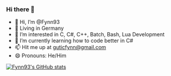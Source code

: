 ### Hi there 👋
- 👋 Hi, I’m @Fynn93
- 📍 Living in Germany
- 👀 I’m interested in C, C#, C++, Batch, Bash, Lua Development
- 🌱 I’m currently learning how to code better in C#
- 📫 Hit me up at guticfynn@gmail.com
- 😄 Pronouns: He/Him

[![Fynn93's GitHub stats](https://github-readme-stats.vercel.app/api?username=Fynn93)](https://github.com/anuraghazra/github-readme-stats)
